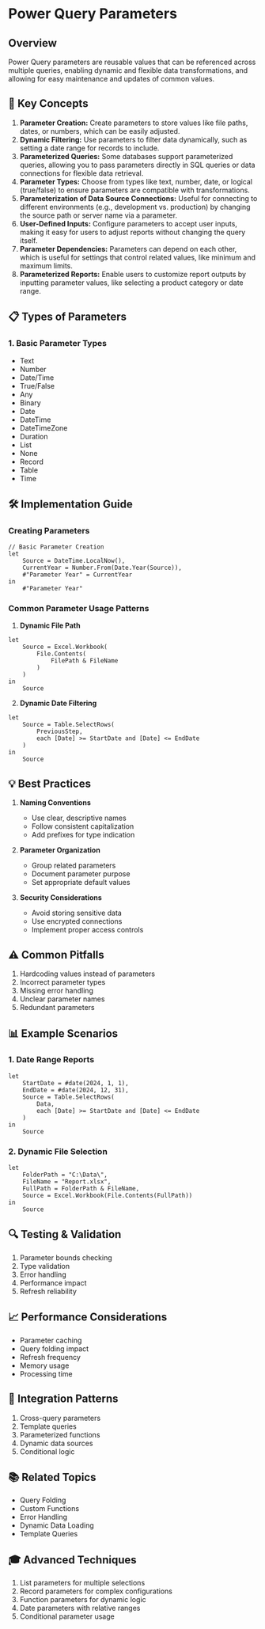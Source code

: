 # Power Query Parameters

## Overview
Power Query parameters are reusable values that can be referenced across multiple queries, enabling dynamic and flexible data transformations, and allowing for easy maintenance and updates of common values.

## 🎯 Key Concepts
1. **Parameter Creation:** Create parameters to store values like file paths, dates, or numbers, which can be easily adjusted.
2. **Dynamic Filtering:** Use parameters to filter data dynamically, such as setting a date range for records to include.
3. **Parameterized Queries:** Some databases support parameterized queries, allowing you to pass parameters directly in SQL queries or data connections for flexible data retrieval.
4. **Parameter Types:** Choose from types like text, number, date, or logical (true/false) to ensure parameters are compatible with transformations.
5. **Parameterization of Data Source Connections:** Useful for connecting to different environments (e.g., development vs. production) by changing the source path or server name via a parameter.
6. **User-Defined Inputs:** Configure parameters to accept user inputs, making it easy for users to adjust reports without changing the query itself.
7. **Parameter Dependencies:** Parameters can depend on each other, which is useful for settings that control related values, like minimum and maximum limits.
8. **Parameterized Reports:** Enable users to customize report outputs by inputting parameter values, like selecting a product category or date range.

## 📋 Types of Parameters

### 1. Basic Parameter Types
- Text
- Number
- Date/Time
- True/False
- Any
- Binary
- Date
- DateTime
- DateTimeZone
- Duration
- List
- None
- Record
- Table
- Time

## 🛠️ Implementation Guide

### Creating Parameters
```powerquery
// Basic Parameter Creation
let
    Source = DateTime.LocalNow(),
    CurrentYear = Number.From(Date.Year(Source)),
    #"Parameter Year" = CurrentYear
in
    #"Parameter Year"
```

### Common Parameter Usage Patterns

1. **Dynamic File Path**
```powerquery
let
    Source = Excel.Workbook(
        File.Contents(
            FilePath & FileName
        )
    )
in
    Source
```

2. **Dynamic Date Filtering**
```powerquery
let
    Source = Table.SelectRows(
        PreviousStep, 
        each [Date] >= StartDate and [Date] <= EndDate
    )
in
    Source
```

## 💡 Best Practices

1. **Naming Conventions**
   - Use clear, descriptive names
   - Follow consistent capitalization
   - Add prefixes for type indication

2. **Parameter Organization**
   - Group related parameters
   - Document parameter purpose
   - Set appropriate default values

3. **Security Considerations**
   - Avoid storing sensitive data
   - Use encrypted connections
   - Implement proper access controls

## ⚠️ Common Pitfalls
1. Hardcoding values instead of parameters
2. Incorrect parameter types
3. Missing error handling
4. Unclear parameter names
5. Redundant parameters

## 📊 Example Scenarios

### 1. Date Range Reports
```powerquery
let
    StartDate = #date(2024, 1, 1),
    EndDate = #date(2024, 12, 31),
    Source = Table.SelectRows(
        Data,
        each [Date] >= StartDate and [Date] <= EndDate
    )
in
    Source
```

### 2. Dynamic File Selection
```powerquery
let
    FolderPath = "C:\Data\",
    FileName = "Report.xlsx",
    FullPath = FolderPath & FileName,
    Source = Excel.Workbook(File.Contents(FullPath))
in
    Source
```

## 🔍 Testing & Validation
1. Parameter bounds checking
2. Type validation
3. Error handling
4. Performance impact
5. Refresh reliability

## 📈 Performance Considerations
- Parameter caching
- Query folding impact
- Refresh frequency
- Memory usage
- Processing time

## 🔄 Integration Patterns
1. Cross-query parameters
2. Template queries
3. Parameterized functions
4. Dynamic data sources
5. Conditional logic

## 📚 Related Topics
- Query Folding
- Custom Functions
- Error Handling
- Dynamic Data Loading
- Template Queries

## 🎓 Advanced Techniques
1. List parameters for multiple selections
2. Record parameters for complex configurations
3. Function parameters for dynamic logic
4. Date parameters with relative ranges
5. Conditional parameter usage
